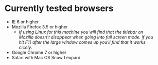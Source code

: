 Currently tested browsers
=========================
  * IE 6 or higher
  * Mozilla Firefox 3.5 or higher
    * *If using Linux for this machine you will find that the titlebar on Mozilla doesn't disappear when going into full screen mode. If you hit F11 after the large window comes up you'll find that it works nicely.*
  * Google Chrome 7 or higher
  * Safari with Mac OS Snow Leopard

